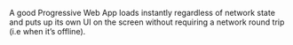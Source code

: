 A good Progressive Web App loads instantly regardless of network state and puts up its own UI on the screen without requiring a network round trip (i.e when it’s offline).
